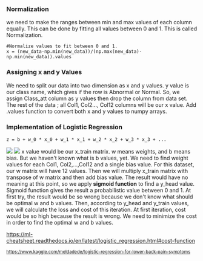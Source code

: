 ### Normalization

we need to make the ranges between min and max values of each column equally. This can be done by fitting all values between 0 and 1. This is called Normalization.
```
#Normalize values to fit between 0 and 1. 
x = (new_data-np.min(new_data))/(np.max(new_data)-np.min(new_data)).values
```

### Assigning x and y Values

We need to split our data into two dimension as x and y values. y value is our class name, which gives if the row is Abnormal or Normal. So, we assign Class_att column as y values then drop the column from data set. The rest of the data ; all Col1, Col2..., Col12 columns will be our x value. Add .values function to convert both x and y values to numpy arrays.

### Implementation of Logistic Regression
```
z = b + w_0 * x_0 + w_1 * x_1 + w_2 * x_2 + w_3 * x_3 + ...
```
![](https://github.com/qixuanHou/dataScienceBlogNote/tree/master/img/sigmoid_graph.png)
![](https://github.com/qixuanHou/dataScienceBlogNote/tree/master/img/sigmoid.png)
x value would be our x_train matrix. w means weights, and b means bias. But we haven't known what is b values, yet. We need to find weight values for each Col1, Col2,...,Col12 and a single bias value. For this dataset, our w matrix will have 12 values. Then we will multiply x_train matrix with transpose of w matrix and then add bias value. The result would have no meaning at this point, so we apply <strong>sigmoid function</strong> to find a y_head value. Sigmoid function gives the result a probabilistic value between 0 and 1. At first try, the result would be so wrong because we don't know what should be optimal w and b values.
Then, according to y_head and y_train values, we will calculate the loss and cost of this iteration. At first iteration, cost would be so high because the result is wrong. We need to minimize the cost in order to find the optimal w and b values.



https://ml-cheatsheet.readthedocs.io/en/latest/logistic_regression.html#cost-function 

<small>https://www.kaggle.com/meldadede/logistic-regression-for-lower-back-pain-symptoms</small>
